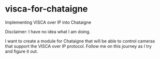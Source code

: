 # visca-for-chataigne
Implementing VISCA over IP into Chataigne

Disclaimer: I have no idea what I am doing.

I want to create a module for Chataigne that will be able to control cameras that support the VISCA over IP protocol.  Follow me on this journey as I try and figure it out.
